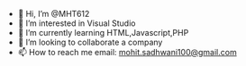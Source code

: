 - 👋 Hi, I’m @MHT612
- 👀 I’m interested in Visual Studio 
- 🌱 I’m currently learning HTML,Javascript,PHP
- 💞️ I’m looking to collaborate a company
- 📫 How to reach me email: mohit.sadhwani100@gmail.com
<!---
MHT612/MHT612 is a ✨ special ✨ repository because its `README.md` (this file) appears on your GitHub profile.
You can click the Preview link to take a look at your changes.
--->
